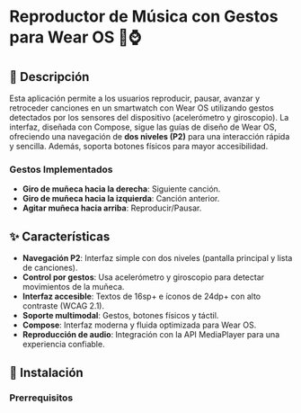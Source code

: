 # Reproductor de Música con Gestos para Wear OS 🎵⌚



## 📖 Descripción

Esta aplicación permite a los usuarios reproducir, pausar, avanzar y retroceder canciones en un smartwatch con Wear OS utilizando gestos detectados por los sensores del dispositivo (acelerómetro y giroscopio). La interfaz, diseñada con Compose, sigue las guías de diseño de Wear OS, ofreciendo una navegación de **dos niveles (P2)** para una interacción rápida y sencilla. Además, soporta botones físicos para mayor accesibilidad.

### Gestos Implementados
- **Giro de muñeca hacia la derecha**: Siguiente canción.
- **Giro de muñeca hacia la izquierda**: Canción anterior.
- **Agitar muñeca hacia arriba**: Reproducir/Pausar.

## ✨ Características

- **Navegación P2**: Interfaz simple con dos niveles (pantalla principal y lista de canciones).
- **Control por gestos**: Usa acelerómetro y giroscopio para detectar movimientos de la muñeca.
- **Interfaz accesible**: Textos de 16sp+ e íconos de 24dp+ con alto contraste (WCAG 2.1).
- **Soporte multimodal**: Gestos, botones físicos y táctil.
- **Compose**: Interfaz moderna y fluida optimizada para Wear OS.
- **Reproducción de audio**: Integración con la API MediaPlayer para una experiencia confiable.

## 🚀 Instalación

### Prerrequisitos
